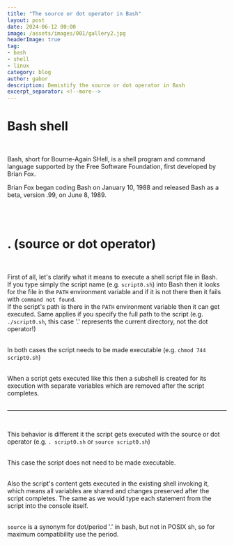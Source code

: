```yaml
---
title: "The source or dot operator in Bash"
layout: post
date: 2024-06-12 00:00
image: /assets/images/001/gallery2.jpg
headerImage: true
tag:
- bash
- shell
- linux
category: blog
author: gabor
description: Demistify the source or dot operator in Bash
excerpt_separator: <!--more-->
---
```

# Bash shell
<br>

Bash, short for Bourne-Again SHell, is a shell program and command language supported by the Free Software Foundation, first developed by Brian Fox.
<br>

Brian Fox began coding Bash on January 10, 1988 and released Bash as a beta, version .99, on June 8, 1989.
<br>
<!--more-->
<br>
<br>

# . (source or dot operator)
<br>

First of all, let's clarify what it means to execute a shell script file in Bash.  
If you type simply the script name (e.g. `script0.sh`) into Bash then it looks for the file in the `PATH` environment variable and if it is not there then it fails with `command not found`.  
If the script's path is there in the `PATH` environment variable then it can get executed. Same applies if you specify the full path to the script (e.g. `./script0.sh`, this case '.' represents the current directory, not the dot operator!)  
<br>

In both cases the script needs to be made executable (e.g. `chmod 744 script0.sh`)  
<br>

When a script gets executed like this then a subshell is created for its execution with separate variables which are removed after the script completes.  
<br>

---
<br>

This behavior is different it the script gets executed with the source or dot operator (e.g. `. script0.sh` or `source script0.sh`)  
<br>

This case the script does not need to be made executable.  
<br>

Also the script's content gets executed in the existing shell invoking it, which means all variables are shared and changes preserved after the script completes. The same as we would type each statement from the script into the console itself.  
<br>

`source` is a synonym for dot/period '.' in bash, but not in POSIX sh, so for maximum compatibility use the period.  
<br>
